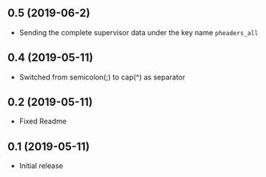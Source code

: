 0.5 (2019-06-2)
----------------
- Sending the complete supervisor data under the key name `pheaders_all`

0.4 (2019-05-11)
----------------
- Switched from semicolon(;) to cap(^) as separator

0.2 (2019-05-11)
----------------
- Fixed Readme

0.1 (2019-05-11)
----------------
- Initial release
